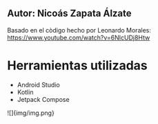 ## Autor: Nicoás Zapata Álzate
 Basado en el còdigo hecho por Leonardo Morales: https://www.youtube.com/watch?v=6NIcUDj8Htw

# Herramientas utilizadas
- Android Studio 
- Kotlin
- Jetpack Compose

![]{img/img.png}

